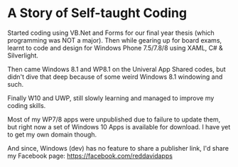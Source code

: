 # A Story of Self-taught Coding


Started coding using VB.Net and Forms for our final year thesis (which programming was NOT a major). Then while gearing up for board exams, learnt to code and design for Windows Phone 7.5/7.8/8 using XAML, C# & Silverlight. 

Then came Windows 8.1 and WP8.1 on the Univeral App Shared codes, but didn't dive that deep because of some weird Windows 8.1 windowing and such. 

Finally W10 and UWP, still slowly learning and managed to improve my coding skills.

Most of my WP7/8 apps were unpublished due to failure to update them, but right now a set of Windows 10 Apps is available for download. I have yet to get my own domain though.

And since, Windows (dev) has no feature to share a publisher link, I'd share my Facebook page: https://facebook.com/reddavidapps

